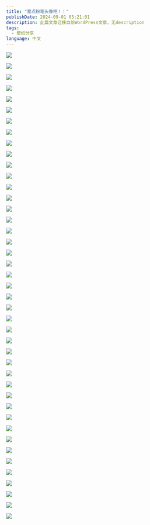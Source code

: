 ```yaml
---
title: "塞点粉笔头像吧！！"
publishDate: 2024-09-01 05:21:01 
description: 此篇文章迁移自前WordPress文章，无description
tags:
  - 壁纸分享
language: 中文
---
```


![](https://cpic2024.qiu.icu/uploads/piclist/202409011318056.webp)

![](https://cpic2024.qiu.icu/uploads/piclist/202409011318014.webp)

![](https://cpic2024.qiu.icu/uploads/piclist/202409011318015.webp)

![](https://cpic2024.qiu.icu/uploads/piclist/202409011318016.webp)

![](https://cpic2024.qiu.icu/uploads/piclist/202409011318017.webp)

![](https://cpic2024.qiu.icu/uploads/piclist/202409011318018.webp)

![](https://cpic2024.qiu.icu/uploads/piclist/202409011318019.webp)

![](https://cpic2024.qiu.icu/uploads/piclist/202409011318020.webp)

![](https://cpic2024.qiu.icu/uploads/piclist/202409011318021.webp)

![](https://cpic2024.qiu.icu/uploads/piclist/202409011318022.webp)

![](https://cpic2024.qiu.icu/uploads/piclist/202409011318023.webp)

![](https://cpic2024.qiu.icu/uploads/piclist/202409011318024.webp)

![](https://cpic2024.qiu.icu/uploads/piclist/202409011318025.webp)

![](https://cpic2024.qiu.icu/uploads/piclist/202409011318026.webp)

![](https://cpic2024.qiu.icu/uploads/piclist/202409011318027.webp)

![](https://cpic2024.qiu.icu/uploads/piclist/202409011318028.webp)

![](https://cpic2024.qiu.icu/uploads/piclist/202409011318029.webp)

![](https://cpic2024.qiu.icu/uploads/piclist/202409011318030.webp)

![](https://cpic2024.qiu.icu/uploads/piclist/202409011318031.webp)

![](https://cpic2024.qiu.icu/uploads/piclist/202409011318032.webp)

![](https://cpic2024.qiu.icu/uploads/piclist/202409011318033.webp)

![](https://cpic2024.qiu.icu/uploads/piclist/202409011318034.webp)

![](https://cpic2024.qiu.icu/uploads/piclist/202409011318035.webp)

![](https://cpic2024.qiu.icu/uploads/piclist/202409011318036.webp)

![](https://cpic2024.qiu.icu/uploads/piclist/202409011318037.webp)

![](https://cpic2024.qiu.icu/uploads/piclist/202409011318038.webp)

![](https://cpic2024.qiu.icu/uploads/piclist/202409011318039.webp)

![](https://cpic2024.qiu.icu/uploads/piclist/202409011318040.webp)

![](https://cpic2024.qiu.icu/uploads/piclist/202409011318041.webp)

![](https://cpic2024.qiu.icu/uploads/piclist/202409011318042.webp)

![](https://cpic2024.qiu.icu/uploads/piclist/202409011318043.webp)

![](https://cpic2024.qiu.icu/uploads/piclist/202409011318044.webp)

![](https://cpic2024.qiu.icu/uploads/piclist/202409011318045.webp)

![](https://cpic2024.qiu.icu/uploads/piclist/202409011318046.webp)

![](https://cpic2024.qiu.icu/uploads/piclist/202409011318047.webp)

![](https://cpic2024.qiu.icu/uploads/piclist/202409011318048.webp)

![](https://cpic2024.qiu.icu/uploads/piclist/202409011318049.webp)

![](https://cpic2024.qiu.icu/uploads/piclist/202409011318050.webp)

![](https://cpic2024.qiu.icu/uploads/piclist/202409011318051.webp)

![](https://cpic2024.qiu.icu/uploads/piclist/202409011318052.webp)

![](https://cpic2024.qiu.icu/uploads/piclist/202409011318053.webp)

![](https://cpic2024.qiu.icu/uploads/piclist/202409011318054.webp)

![](https://cpic2024.qiu.icu/uploads/piclist/202409011318055.webp)
